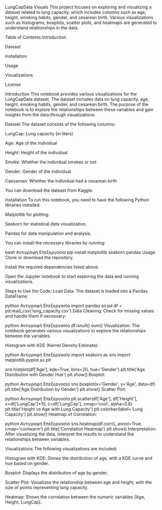 LungCapData Visuals
This project focuses on exploring and visualizing a dataset related to lung capacity, which includes columns such as age, height, smoking habits, gender, and cesarean birth. Various visualizations such as histograms, boxplots, scatter plots, and heatmaps are generated to understand relationships in the data.

Table of Contents
Introduction

Dataset

Installation

Usage

Visualizations

License

Introduction
This notebook provides various visualizations for the LungCapData dataset. The dataset includes data on lung capacity, age, height, smoking habits, gender, and cesarean birth. The purpose of the notebook is to explore the relationships between these variables and gain insights from the data through visualizations.

Dataset
The dataset consists of the following columns:

LungCap: Lung capacity (in liters)

Age: Age of the individual

Height: Height of the individual

Smoke: Whether the individual smokes or not

Gender: Gender of the individual

Caesarean: Whether the individual had a cesarean birth

You can download the dataset from Kaggle.

Installation
To run this notebook, you need to have the following Python libraries installed:

Matplotlib for plotting.

Seaborn for statistical data visualization.

Pandas for data manipulation and analysis.

You can install the necessary libraries by running:

bash
Αντιγραφή
Επεξεργασία
pip install matplotlib seaborn pandas
Usage
Clone or download the repository.

Install the required dependencies listed above.

Open the Jupyter notebook to start exploring the data and running visualizations.

Steps to Use the Code:
Load Data: The dataset is loaded into a Pandas DataFrame:

python
Αντιγραφή
Επεξεργασία
import pandas as pd
df = pd.read_csv('lung_capacity.csv')
Data Cleaning: Check for missing values and handle them if necessary:

python
Αντιγραφή
Επεξεργασία
df.isnull().sum()
Visualization: The notebook generates various visualizations to explore the relationships between the variables.

Histogram with KDE (Kernel Density Estimate):

python
Αντιγραφή
Επεξεργασία
import seaborn as sns
import matplotlib.pyplot as plt

sns.histplot(df['Age'], kde=True, bins=20, hue='Gender')
plt.title('Age Distribution with Gender Hue')
plt.show()
Boxplot:

python
Αντιγραφή
Επεξεργασία
sns.boxplot(x='Gender', y='Age', data=df)
plt.title('Age Distribution by Gender')
plt.show()
Scatter Plot:

python
Αντιγραφή
Επεξεργασία
plt.scatter(df['Age'], df['Height'], s=df['LungCap']*10, c=df['LungCap'], cmap='cool', alpha=0.6)
plt.title('Height vs Age with Lung Capacity')
plt.colorbar(label='Lung Capacity')
plt.show()
Heatmap of Correlation:

python
Αντιγραφή
Επεξεργασία
sns.heatmap(df.corr(), annot=True, cmap='coolwarm')
plt.title('Correlation Heatmap')
plt.show()
Interpretation: After visualizing the data, interpret the results to understand the relationships between variables.

Visualizations
The following visualizations are included:

Histogram with KDE: Shows the distribution of age, with a KDE curve and hue based on gender.

Boxplot: Displays the distribution of age by gender.

Scatter Plot: Visualizes the relationship between age and height, with the size of points representing lung capacity.

Heatmap: Shows the correlation between the numeric variables (Age, Height, LungCap).
